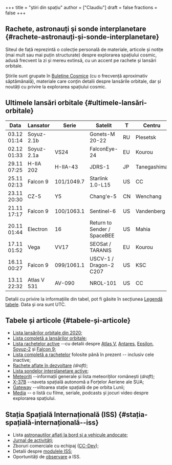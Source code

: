 +++
title = "știri din spațiu"
author = ["Claudiu"]
draft = false
fractions = false
+++

## Rachete, astronauți și sonde interplanetare {#rachete-astronauți-și-sonde-interplanetare}

Siteul de față reprezintă o colecție personală de materiale, articole și notițe (mai mult sau mai puțin structurate) despre explorarea spațiului cosmic, adusă frecvent la zi și mereu extinsă, cu un accent pe rachete și lansări orbitale.

Știrile sunt grupate în [Buletine Cosmice](/bul) (cu o frecvență aproximativ săptămânală), materiale care conțin detalii despre lansările orbitale, dar și noutăți cu privire la explorarea spațiului cosmic.


## Ultimele lansări orbitale {#ultimele-lansări-orbitale}

| Data        | Lansator    | Serie      | Satelit                     | T  | Centru      | Rampă | R. | Bul            |
|-------------|-------------|------------|-----------------------------|----|-------------|-------|----|----------------|
| 03.12 01:14 | Soyuz-2.1b  |            | Gonets-M 20-22              | RU | Plesetsk    | 43/3  | S  | [99](/bul/099) |
| 02.12 01:33 | Soyuz-2.1a  | VS24       | FalconEye-24                | EU | Kourou      | ELS   | S  | [99](/bul/099) |
| 29.11 07:25 | H-IIA 202   | H-IIA-43   | JDRS-1                      | JP | Tanegashima | LA-Y1 | S  | [99](/bul/099) |
| 25.11 02:13 | Falcon 9    | 101/1049.7 | Starlink 1.0-L15            | US | CC          | LC40  | S  | [98](/bul/098) |
| 23.11 20:30 | CZ-5        | Y5         | Chang'e-5                   | CN | Wenchang    | LC1   | S  | [98](/bul/098) |
| 21.11 17:17 | Falcon 9    | 100/1063.1 | Sentinel-6                  | US | Vandenberg  | SLC4E | S  | [98](/bul/098) |
| 20.11 01:44 | Electron    | 16         | Return to Sender / SpaceBEE | US | Mahia       | LC1   | S  | [98](/bul/098) |
| 17.11 01:52 | Vega        | VV17       | SEOSat / TARANIS            | EU | Kourou      | ELV   | F  | [97](/bul/097) |
| 16.11 00:27 | Falcon 9    | 099/1061.1 | USCV-1 / Dragon-2 C207      | US | KSC         | LC39A | S  | [97](/bul/097) |
| 13.11 22:32 | Atlas V 531 | AV-090     | NROL-101                    | US | CC          | LC41  | S  | [97](/bul/097) |

Detalii cu privire la informațiile din tabel, pot fi găsite în secțiunea [Legendă tabele](/t/legenda_tabele). Data și ora sunt UTC.


## Tabele și articole {#tabele-și-articole}

-   [Lista lansărilor orbitale din 2020](/t/l2020);
-   [Lista completă a lansărilor orbitale](/t/lansari);
-   [Lista rachetelor active](/r/rachete_active) --cu detalii despre [Atlas V](/r/atlasv), [Antares](/r/antares), [Epsilon](/r/epsilon), [Soyuz-2](/r/soyuz-2) și [Falcon 9](/r/falcon9);
-   [Lista completă a rachetelor](/r/rachete) folosite până în prezent -- inclusiv cele inactive;
-   [Rachete aflate în dezvoltare](/r/viitor) _(draft)_;
-   [Lista sondelor interplanetare active](/m/sonde);
-   [Meteoriți](/m/meteoriti) --informații generale și lista meteoriților românești (_draft_);
-   [X-37B](/m/x37b) --naveta spațială autonomă a Forțelor Aeriene ale SUA;
-   [Gateway](/m/gateway) --viitoarea stație spațială de pe orbita Lunii;
-   [Media](/m/media) -- o listă cu filme, seriale, podcasts și jocuri video despre explorarea spațiului.


## Stația Spațială Internațională (ISS) {#stația-spațială-internațională--iss}

-   Lista [astronauților aflați la bord și a vehicule andocate](/iss/iss/);
-   [Jurnal de activități](/iss/jurnal);
-   Zboruri comerciale cu echipaj ([CC-Dev](/iss/ccdev));
-   Detalii despre [modulele ISS](/iss/module);
-   Oportunități de [observare](https://www.heavens-above.com/PassSummary.aspx?satid=25544&lat=46.7712&lng=23.6236&loc=Cluj-Napoca&alt=0&tz=EET) a ISS.